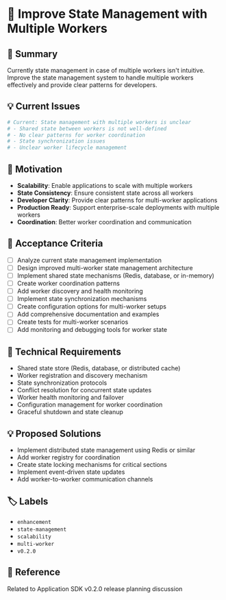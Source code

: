 # 🔄 Improve State Management with Multiple Workers

## 📝 Summary
Currently state management in case of multiple workers isn't intuitive. Improve the state management system to handle multiple workers effectively and provide clear patterns for developers.

## 💡 Current Issues
```python
# Current: State management with multiple workers is unclear
# - Shared state between workers is not well-defined
# - No clear patterns for worker coordination
# - State synchronization issues
# - Unclear worker lifecycle management
```

## 🎯 Motivation
- **Scalability**: Enable applications to scale with multiple workers
- **State Consistency**: Ensure consistent state across all workers
- **Developer Clarity**: Provide clear patterns for multi-worker applications
- **Production Ready**: Support enterprise-scale deployments with multiple workers
- **Coordination**: Better worker coordination and communication

## 💼 Acceptance Criteria
- [ ] Analyze current state management implementation
- [ ] Design improved multi-worker state management architecture
- [ ] Implement shared state mechanisms (Redis, database, or in-memory)
- [ ] Create worker coordination patterns
- [ ] Add worker discovery and health monitoring
- [ ] Implement state synchronization mechanisms
- [ ] Create configuration options for multi-worker setups
- [ ] Add comprehensive documentation and examples
- [ ] Create tests for multi-worker scenarios
- [ ] Add monitoring and debugging tools for worker state

## 🔧 Technical Requirements
- Shared state store (Redis, database, or distributed cache)
- Worker registration and discovery mechanism
- State synchronization protocols
- Conflict resolution for concurrent state updates
- Worker health monitoring and failover
- Configuration management for worker coordination
- Graceful shutdown and state cleanup

## 💡 Proposed Solutions
- Implement distributed state management using Redis or similar
- Add worker registry for coordination
- Create state locking mechanisms for critical sections
- Implement event-driven state updates
- Add worker-to-worker communication channels

## 🏷️ Labels
- `enhancement`
- `state-management`
- `scalability`
- `multi-worker`
- `v0.2.0`

## 🔗 Reference
Related to Application SDK v0.2.0 release planning discussion